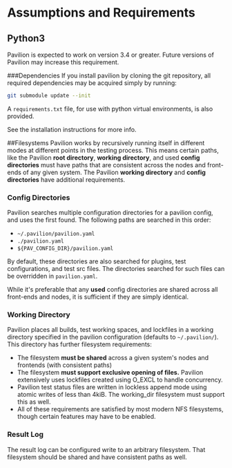 # Assumptions and Requirements

## Python3
Pavilion is expected to work on version 3.4 or greater. Future versions of 
Pavilion may increase this requirement. 

###Dependencies
If you install pavilion by cloning the git repository, all required 
dependencies may be acquired simply by running:
```bash
git submodule update --init
```

A `requirements.txt` file, for use with python virtual environments, is also 
provided.

See the installation instructions for more info.

##Filesystems
Pavilion works by recursively running itself in different modes at different 
points in the testing process. This means certain paths, like the Pavilion 
__root directory__, __working directory__, and used __config directories__ 
must have paths that are consistent across the nodes and front-ends of any 
given system. The Pavilion __working directory__ and __config directories__ 
have additional requirements.

### Config Directories
Pavilion searches multiple configuration directories for a pavilion config,
and uses the first found. The following paths are searched in this order:

 - `~/.pavilion/pavilion.yaml`
 - `./pavilion.yaml`
 - `${PAV_CONFIG_DIR}/pavilion.yaml`
 
By default, these directories are also searched for plugins, test 
configurations, and test src files. The directories searched for such files
can be overridden in `pavilion.yaml`.

While it's preferable that any __used__ config directories are shared across 
all front-ends and nodes, it is sufficient if they are simply identical.

### Working Directory
Pavilion places all builds, test working spaces, and lockfiles in a working 
directory specified in the pavilion configuration (defaults to `~/.pavilion/`).
This directory has further filesystem requirements:
 - The filesystem __must be shared__ across a given system's nodes and 
 frontends (with consistent paths)
 - The filesystem __must support exclusive opening of files.__ Pavilion 
 extensively uses lockfiles created using O_EXCL to handle concurrency. 
 - Pavilion test status files are written in lockless append mode using 
 atomic writes of less than 4kiB. The working_dir filesystem must support this
  as well.
 - All of these requirements are satisfied by most modern NFS filesystems, 
 though certain features may have to be enabled.
 
### Result Log
The result log can be configured write to an arbitrary filesystem. That 
filesystem should be shared and have consistent paths as well.
